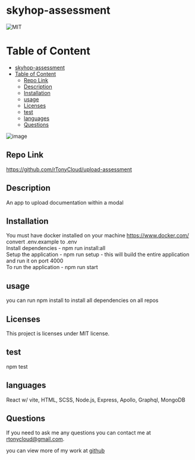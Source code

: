 # skyhop-assessment
  ![MIT](https://img.shields.io/badge/license-MIT-blue.svg)


# Table of Content
- [skyhop-assessment](#skyhop-assessment)
- [Table of Content](#table-of-content)
  - [Repo Link](#repo-link)
  - [Description](#description)
  - [Installation](#installation)
  - [usage](#usage)
  - [Licenses](#licenses)
  - [test](#test)
  - [languages](#languages)
  - [Questions](#questions)
 
![image](https://github.com/rTonyCloud/upload-assessment/assets/85594926/e2dccdab-8a13-4e2b-bd11-b2c35e2ecb91)


## Repo Link
https://github.com/rTonyCloud/upload-assessment

## Description
An app to upload documentation within a modal

## Installation
You must have docker installed on your machine https://www.docker.com/  
convert .env.example to .env  
Install dependencies - npm run install:all  
Setup the application - npm run setup - this will build the entire application and run it on port 4000  
To run the application - npm run start  

## usage
you can run npm install to install all dependencies on all repos

## Licenses
This project is licenses under MIT license.

## test
npm test

## languages
React w/ vite, HTML, SCSS, Node.js, Express, Apollo, Graphql, MongoDB

## Questions
If you need to ask me any questions you can contact me at rtonycloud@gmail.com.

 you can view more of my work at [github](https://github.com/Rtonycloud)
